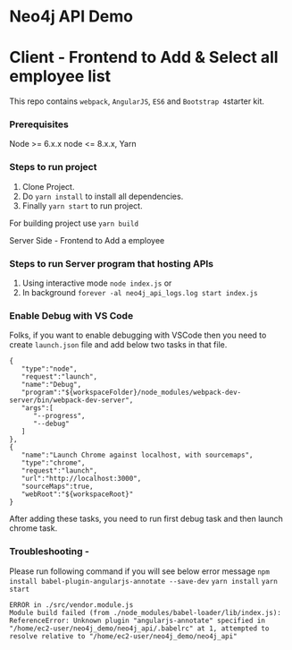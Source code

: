 # Neo4j API Demo

# Client - Frontend to Add & Select all employee list
This repo contains `webpack`, `AngularJS`, `ES6` and `Bootstrap 4`starter kit.

### Prerequisites
Node >= 6.x.x  node <= 8.x.x, Yarn

### Steps to run project
1. Clone Project.
2. Do `yarn install` to install all dependencies.
3. Finally `yarn start` to run project.

For building project use `yarn build`

Server Side - Frontend to Add a employee

### Steps to run Server program that hosting APIs
1. Using interactive mode `node index.js`
or
2. In background `forever -al neo4j_api_logs.log start index.js`


### Enable Debug with VS Code
Folks, if you want to enable debugging with VSCode then you need to create `launch.json` file and add below two tasks in that file.

```
{
   "type":"node",
   "request":"launch",
   "name":"Debug",
   "program":"${workspaceFolder}/node_modules/webpack-dev-server/bin/webpack-dev-server",
   "args":[
      "--progress",
      "--debug"
   ]
},
{
   "name":"Launch Chrome against localhost, with sourcemaps",
   "type":"chrome",
   "request":"launch",
   "url":"http://localhost:3000",
   "sourceMaps":true,
   "webRoot":"${workspaceRoot}"
}
```

After adding these tasks, you need to run first debug task and then launch chrome task.

### Troubleshooting - 

Please run following command if you will see below error message 
`npm install babel-plugin-angularjs-annotate --save-dev`
`yarn install`
`yarn start`

```
ERROR in ./src/vendor.module.js
Module build failed (from ./node_modules/babel-loader/lib/index.js):
ReferenceError: Unknown plugin "angularjs-annotate" specified in "/home/ec2-user/neo4j_demo/neo4j_api/.babelrc" at 1, attempted to resolve relative to "/home/ec2-user/neo4j_demo/neo4j_api"

```
